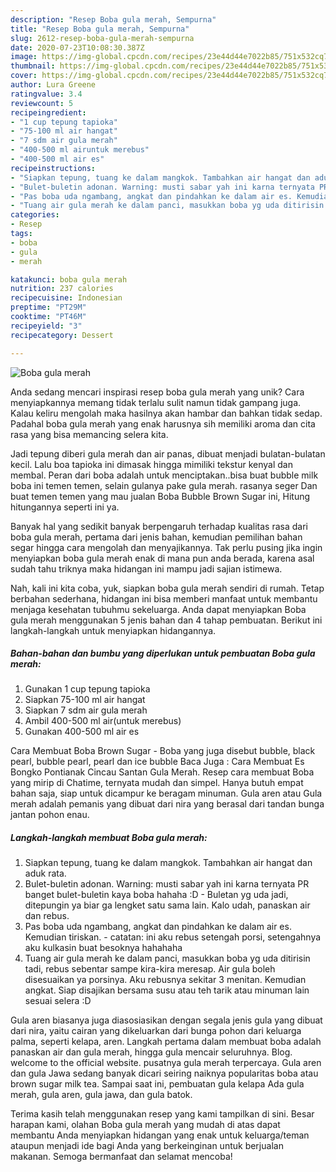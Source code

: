 ```yaml
---
description: "Resep Boba gula merah, Sempurna"
title: "Resep Boba gula merah, Sempurna"
slug: 2612-resep-boba-gula-merah-sempurna
date: 2020-07-23T10:08:30.387Z
image: https://img-global.cpcdn.com/recipes/23e44d44e7022b85/751x532cq70/boba-gula-merah-foto-resep-utama.jpg
thumbnail: https://img-global.cpcdn.com/recipes/23e44d44e7022b85/751x532cq70/boba-gula-merah-foto-resep-utama.jpg
cover: https://img-global.cpcdn.com/recipes/23e44d44e7022b85/751x532cq70/boba-gula-merah-foto-resep-utama.jpg
author: Lura Greene
ratingvalue: 3.4
reviewcount: 5
recipeingredient:
- "1 cup tepung tapioka"
- "75-100 ml air hangat"
- "7 sdm air gula merah"
- "400-500 ml airuntuk merebus"
- "400-500 ml air es"
recipeinstructions:
- "Siapkan tepung, tuang ke dalam mangkok. Tambahkan air hangat dan aduk rata."
- "Bulet-buletin adonan. Warning: musti sabar yah ini karna ternyata PR banget bulet-buletin kaya boba hahaha :D Buletan yg uda jadi, ditepungin ya biar ga lengket satu sama lain. Kalo udah, panaskan air dan rebus."
- "Pas boba uda ngambang, angkat dan pindahkan ke dalam air es. Kemudian tiriskan. catatan: ini aku rebus setengah porsi, setengahnya aku kulkasin buat besoknya hahahaha"
- "Tuang air gula merah ke dalam panci, masukkan boba yg uda ditirisin tadi, rebus sebentar sampe kira-kira meresap. Air gula boleh disesuaikan ya porsinya. Aku rebusnya sekitar 3 menitan. Kemudian angkat. Siap disajikan bersama susu atau teh tarik atau minuman lain sesuai selera :D"
categories:
- Resep
tags:
- boba
- gula
- merah

katakunci: boba gula merah 
nutrition: 237 calories
recipecuisine: Indonesian
preptime: "PT29M"
cooktime: "PT46M"
recipeyield: "3"
recipecategory: Dessert

---
```



![Boba gula merah](https://img-global.cpcdn.com/recipes/23e44d44e7022b85/751x532cq70/boba-gula-merah-foto-resep-utama.jpg)

Anda sedang mencari inspirasi resep boba gula merah yang unik? Cara menyiapkannya memang tidak terlalu sulit namun tidak gampang juga. Kalau keliru mengolah maka hasilnya akan hambar dan bahkan tidak sedap. Padahal boba gula merah yang enak harusnya sih memiliki aroma dan cita rasa yang bisa memancing selera kita.

Jadi tepung diberi gula merah dan air panas, dibuat menjadi bulatan-bulatan kecil. Lalu boa tapioka ini dimasak hingga mimiliki tekstur kenyal dan membal. Peran dari boba adalah untuk menciptakan..bisa buat bubble milk boba ini temen temen, selain gulanya pake gula merah. rasanya seger Dan buat temen temen yang mau jualan Boba Bubble Brown Sugar ini, Hitung hitungannya seperti ini ya.

Banyak hal yang sedikit banyak berpengaruh terhadap kualitas rasa dari boba gula merah, pertama dari jenis bahan, kemudian pemilihan bahan segar hingga cara mengolah dan menyajikannya. Tak perlu pusing jika ingin menyiapkan boba gula merah enak di mana pun anda berada, karena asal sudah tahu triknya maka hidangan ini mampu jadi sajian istimewa.


Nah, kali ini kita coba, yuk, siapkan boba gula merah sendiri di rumah. Tetap berbahan sederhana, hidangan ini bisa memberi manfaat untuk membantu menjaga kesehatan tubuhmu sekeluarga. Anda dapat menyiapkan Boba gula merah menggunakan 5 jenis bahan dan 4 tahap pembuatan. Berikut ini langkah-langkah untuk menyiapkan hidangannya.

<!--inarticleads1-->

##### Bahan-bahan dan bumbu yang diperlukan untuk pembuatan Boba gula merah:

1. Gunakan 1 cup tepung tapioka
1. Siapkan 75-100 ml air hangat
1. Siapkan 7 sdm air gula merah
1. Ambil 400-500 ml air(untuk merebus)
1. Gunakan 400-500 ml air es


Cara Membuat Boba Brown Sugar - Boba yang juga disebut bubble, black pearl, bubble pearl, pearl dan ice bubble Baca Juga : Cara Membuat Es Bongko Pontianak Cincau Santan Gula Merah. Resep cara membuat Boba yang mirip di Chatime, ternyata mudah dan simpel. Hanya butuh empat bahan saja, siap untuk dicampur ke beragam minuman. Gula aren atau Gula merah adalah pemanis yang dibuat dari nira yang berasal dari tandan bunga jantan pohon enau. 

<!--inarticleads2-->

##### Langkah-langkah membuat Boba gula merah:

1. Siapkan tepung, tuang ke dalam mangkok. Tambahkan air hangat dan aduk rata.
1. Bulet-buletin adonan. Warning: musti sabar yah ini karna ternyata PR banget bulet-buletin kaya boba hahaha :D - Buletan yg uda jadi, ditepungin ya biar ga lengket satu sama lain. Kalo udah, panaskan air dan rebus.
1. Pas boba uda ngambang, angkat dan pindahkan ke dalam air es. Kemudian tiriskan. - catatan: ini aku rebus setengah porsi, setengahnya aku kulkasin buat besoknya hahahaha
1. Tuang air gula merah ke dalam panci, masukkan boba yg uda ditirisin tadi, rebus sebentar sampe kira-kira meresap. Air gula boleh disesuaikan ya porsinya. Aku rebusnya sekitar 3 menitan. Kemudian angkat. Siap disajikan bersama susu atau teh tarik atau minuman lain sesuai selera :D


Gula aren biasanya juga diasosiasikan dengan segala jenis gula yang dibuat dari nira, yaitu cairan yang dikeluarkan dari bunga pohon dari keluarga palma, seperti kelapa, aren. Langkah pertama dalam membuat boba adalah panaskan air dan gula merah, hingga gula mencair seluruhnya. Blog. welcome to the official website. pusatnya gula merah terpercaya. Gula aren dan gula Jawa sedang banyak dicari seiring naiknya popularitas boba atau brown sugar milk tea. Sampai saat ini, pembuatan gula kelapa Ada gula merah, gula aren, gula jawa, dan gula batok. 

Terima kasih telah menggunakan resep yang kami tampilkan di sini. Besar harapan kami, olahan Boba gula merah yang mudah di atas dapat membantu Anda menyiapkan hidangan yang enak untuk keluarga/teman ataupun menjadi ide bagi Anda yang berkeinginan untuk berjualan makanan. Semoga bermanfaat dan selamat mencoba!
